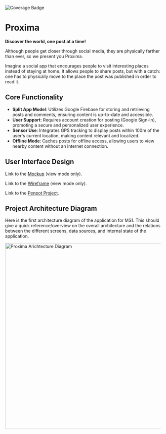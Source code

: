 ![Coverage Badge](https://img.shields.io/endpoint?url=https://gist.githubusercontent.com/gruvw/1009ca75162e4a39e4561300eadbc5c4/raw/proxima_badge.json)

# Proxima

**Discover the world, one post at a time!**

Although people get closer through social media, they are physically farther than ever, so we present you Proxima.

Imagine a social app that encourages people to visit interesting places instead of staying at home.
It allows people to share posts, but with a catch: one has to physically move to the place the post was published in order to read it.

## Core Functionality

- **Split App Model**: Utilizes Google Firebase for storing and retrieving posts and comments, ensuring content is up-to-date and accessible.
- **User Support**: Requires account creation for posting (Google Sign-In), promoting a secure and personalized user experience.
- **Sensor Use**: Integrates GPS tracking to display posts within 100m of the user's current location, making content relevant and localized.
- **Offline Mode**: Caches posts for offline access, allowing users to view nearby content without an internet connection.

## User Interface Design

Link to the [Mockup](https://design.penpot.app/#/view/93d0ad32-dfe5-8194-8004-0171998eeabe?page-id=76cd5706-e69f-8069-8004-1a1578d3f0c7&section=interactions&index=30&share-id=2bf3009f-0e08-815c-8004-2f94bccac32f) (view mode only).

Link to the [Wireframe](https://design.penpot.app/#/view/93d0ad32-dfe5-8194-8004-0171998eeabe?page-id=93d0ad32-dfe5-8194-8004-0171998eeabf&section=interactions&index=18&share-id=a9010c45-753d-8133-8004-2d800e7a903a) (view mode only).

Link to the [Penpot Project](https://design.penpot.app/#/workspace/43442e9d-d45f-8169-8004-017078780238/93d0ad32-dfe5-8194-8004-0171998eeabe).

## Project Architecture Diagram

Here is the first architecture diagram of the application for MS1.
This should give a quick reference/overview on the overall architecture and the relations between the different screens, data sources, and internal state of the application.

<img src="https://github.com/ProximaEPFL/proxima/assets/53620532/a895c3e9-5c80-4c1b-bd87-decf1b1ddaea" alt="Proxima Arichtecture Diagram" width="600">
